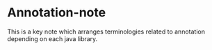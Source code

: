 # Annotation-note
This is a key note which arranges terminologies related to annotation depending on each java library.

